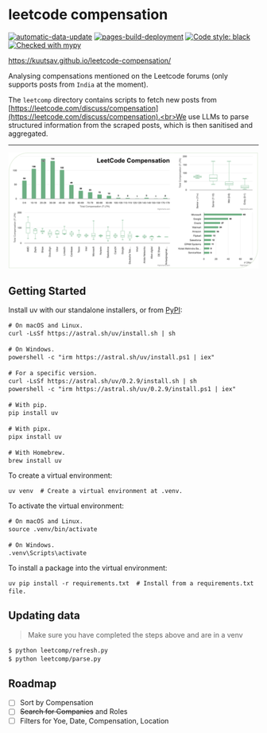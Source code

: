 # leetcode compensation

[![automatic-data-update](https://github.com/kuutsav/leetcode-compensation/actions/workflows/data-refresh.yaml/badge.svg)](https://github.com/kuutsav/leetcode-compensation/actions/workflows/data-refresh.yaml)
[![pages-build-deployment](https://github.com/kuutsav/leetcode-compensation/actions/workflows/pages/pages-build-deployment/badge.svg)](https://github.com/kuutsav/leetcode-compensation/actions/workflows/pages/pages-build-deployment)
[![Code style: black](https://img.shields.io/badge/code%20style-black-000000.svg)](https://github.com/psf/black)
[![Checked with mypy](http://www.mypy-lang.org/static/mypy_badge.svg)](http://mypy-lang.org/)

https://kuutsav.github.io/leetcode-compensation/

Analysing compensations mentioned on the Leetcode forums (only supports posts from `India` at the moment).

The `leetcomp` directory contains scripts to fetch new posts from [https://leetcode.com/discuss/compensation](https://leetcode.com/discuss/compensation).<br>We use LLMs to parse structured information from the scraped posts, which is then sanitised and aggregated.

---

![image info](./assets/leetcomp.png)

## Getting Started

Install uv with our standalone installers, or from [PyPI](https://pypi.org/project/uv/):

```shell
# On macOS and Linux.
curl -LsSf https://astral.sh/uv/install.sh | sh

# On Windows.
powershell -c "irm https://astral.sh/uv/install.ps1 | iex"

# For a specific version.
curl -LsSf https://astral.sh/uv/0.2.9/install.sh | sh
powershell -c "irm https://astral.sh/uv/0.2.9/install.ps1 | iex"

# With pip.
pip install uv

# With pipx.
pipx install uv

# With Homebrew.
brew install uv
```

To create a virtual environment:

```shell
uv venv  # Create a virtual environment at .venv.
```

To activate the virtual environment:

```shell
# On macOS and Linux.
source .venv/bin/activate

# On Windows.
.venv\Scripts\activate
```

To install a package into the virtual environment:

```shell
uv pip install -r requirements.txt  # Install from a requirements.txt file.
```

## Updating data

> Make sure you have completed the steps above and are in a venv

```bash
$ python leetcomp/refresh.py
$ python leetcomp/parse.py
```

## Roadmap

- [ ] Sort by Compensation
- [ ] ~~Search for Companies~~ and Roles
- [ ] Filters for Yoe, Date, Compensation, Location
